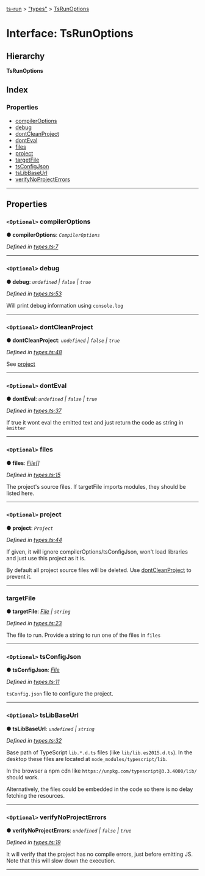 [ts-run](../README.md) > ["types"](../modules/_types_.md) > [TsRunOptions](../interfaces/_types_.tsrunoptions.md)

# Interface: TsRunOptions

## Hierarchy

**TsRunOptions**

## Index

### Properties

* [compilerOptions](_types_.tsrunoptions.md#compileroptions)
* [debug](_types_.tsrunoptions.md#debug)
* [dontCleanProject](_types_.tsrunoptions.md#dontcleanproject)
* [dontEval](_types_.tsrunoptions.md#donteval)
* [files](_types_.tsrunoptions.md#files)
* [project](_types_.tsrunoptions.md#project)
* [targetFile](_types_.tsrunoptions.md#targetfile)
* [tsConfigJson](_types_.tsrunoptions.md#tsconfigjson)
* [tsLibBaseUrl](_types_.tsrunoptions.md#tslibbaseurl)
* [verifyNoProjectErrors](_types_.tsrunoptions.md#verifynoprojecterrors)

---

## Properties

<a id="compileroptions"></a>

### `<Optional>` compilerOptions

**● compilerOptions**: *`CompilerOptions`*

*Defined in [types.ts:7](https://github.com/cancerberoSgx/typescript-plugins-of-mine/blob/09fbfec/ts-run/src/types.ts#L7)*

___
<a id="debug"></a>

### `<Optional>` debug

**● debug**: *`undefined` \| `false` \| `true`*

*Defined in [types.ts:53](https://github.com/cancerberoSgx/typescript-plugins-of-mine/blob/09fbfec/ts-run/src/types.ts#L53)*

Will print debug information using `console.log`

___
<a id="dontcleanproject"></a>

### `<Optional>` dontCleanProject

**● dontCleanProject**: *`undefined` \| `false` \| `true`*

*Defined in [types.ts:48](https://github.com/cancerberoSgx/typescript-plugins-of-mine/blob/09fbfec/ts-run/src/types.ts#L48)*

See [project](_types_.tsrunoptions.md#project)

___
<a id="donteval"></a>

### `<Optional>` dontEval

**● dontEval**: *`undefined` \| `false` \| `true`*

*Defined in [types.ts:37](https://github.com/cancerberoSgx/typescript-plugins-of-mine/blob/09fbfec/ts-run/src/types.ts#L37)*

If true it wont eval the emitted text and just return the code as string in `èmitter`

___
<a id="files"></a>

### `<Optional>` files

**● files**: *[File](_file_.file.md)[]*

*Defined in [types.ts:15](https://github.com/cancerberoSgx/typescript-plugins-of-mine/blob/09fbfec/ts-run/src/types.ts#L15)*

The project's source files. If targetFile imports modules, they should be listed here.

___
<a id="project"></a>

### `<Optional>` project

**● project**: *`Project`*

*Defined in [types.ts:44](https://github.com/cancerberoSgx/typescript-plugins-of-mine/blob/09fbfec/ts-run/src/types.ts#L44)*

If given, it will ignore compilerOptions/tsConfigJson, won't load libraries and just use this project as it is.

By default all project source files will be deleted. Use [dontCleanProject](_types_.tsrunoptions.md#dontcleanproject) to prevent it.

___
<a id="targetfile"></a>

###  targetFile

**● targetFile**: *[File](_file_.file.md) \| `string`*

*Defined in [types.ts:23](https://github.com/cancerberoSgx/typescript-plugins-of-mine/blob/09fbfec/ts-run/src/types.ts#L23)*

The file to run. Provide a string to run one of the files in `files`

___
<a id="tsconfigjson"></a>

### `<Optional>` tsConfigJson

**● tsConfigJson**: *[File](_file_.file.md)*

*Defined in [types.ts:11](https://github.com/cancerberoSgx/typescript-plugins-of-mine/blob/09fbfec/ts-run/src/types.ts#L11)*

`tsConfig.json` file to configure the project.

___
<a id="tslibbaseurl"></a>

### `<Optional>` tsLibBaseUrl

**● tsLibBaseUrl**: *`undefined` \| `string`*

*Defined in [types.ts:32](https://github.com/cancerberoSgx/typescript-plugins-of-mine/blob/09fbfec/ts-run/src/types.ts#L32)*

Base path of TypeScript `lib.*.d.ts` files (like `lib/lib.es2015.d.ts`). In the desktop these files are located at `node_modules/typescript/lib`.

In the browser a npm cdn like `https://unpkg.com/typescript@3.3.4000/lib/` should work.

Alternatively, the files could be embedded in the code so there is no delay fetching the resources.

___
<a id="verifynoprojecterrors"></a>

### `<Optional>` verifyNoProjectErrors

**● verifyNoProjectErrors**: *`undefined` \| `false` \| `true`*

*Defined in [types.ts:19](https://github.com/cancerberoSgx/typescript-plugins-of-mine/blob/09fbfec/ts-run/src/types.ts#L19)*

It will verify that the project has no compile errors, just before emitting JS. Note that this will slow down the execution.

___

